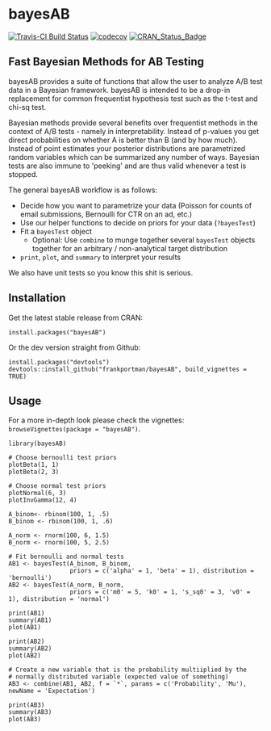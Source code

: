 # bayesAB

[![Travis-CI Build Status](https://travis-ci.org/FrankPortman/bayesAB.svg?branch=master)](https://travis-ci.org/FrankPortman/bayesAB) [![codecov](https://codecov.io/gh/FrankPortman/bayesAB/branch/master/graph/badge.svg)](https://codecov.io/gh/FrankPortman/bayesAB) [![CRAN_Status_Badge](http://www.r-pkg.org/badges/version/bayesAB)](http://cran.r-project.org/package=bayesAB)


## Fast Bayesian Methods for AB Testing

bayesAB provides a suite of functions that allow the user to analyze A/B test
data in a Bayesian framework. bayesAB is intended to be a drop-in replacement for
common frequentist hypothesis test such as the t-test and chi-sq test.

Bayesian methods provide several benefits over frequentist methods in the context of
A/B tests - namely in interpretability. Instead of p-values you get direct
probabilities on whether A is better than B (and by how much). Instead of point estimates
your posterior distributions are parametrized random variables which can be summarized
any number of ways. Bayesian tests are also immune to 'peeking' and are thus valid whenever 
a test is stopped.

The general bayesAB workflow is as follows:

- Decide how you want to parametrize your data (Poisson for counts of email submissions, Bernoulli for CTR on an ad, etc.)
- Use our helper functions to decide on priors for your data (`?bayesTest`)
- Fit a `bayesTest` object
  - Optional: Use `combine` to munge together several `bayesTest` objects together for an arbitrary / non-analytical target distribution
- `print`, `plot`, and `summary` to interpret your results

We also have unit tests so you know this shit is serious.

## Installation

Get the latest stable release from CRAN:
```{r}
install.packages("bayesAB")
```

Or the dev version straight from Github:
```{r}
install.packages("devtools")
devtools::install_github("frankportman/bayesAB", build_vignettes = TRUE)
```

## Usage

For a more in-depth look please check the vignettes: `browseVignettes(package = "bayesAB")`.

```{r}
library(bayesAB)

# Choose bernoulli test priors
plotBeta(1, 1)
plotBeta(2, 3)

# Choose normal test priors
plotNormal(6, 3)
plotInvGamma(12, 4)

A_binom<- rbinom(100, 1, .5)
B_binom <- rbinom(100, 1, .6)

A_norm <- rnorm(100, 6, 1.5)
B_norm <- rnorm(100, 5, 2.5)

# Fit bernoulli and normal tests
AB1 <- bayesTest(A_binom, B_binom, 
                 priors = c('alpha' = 1, 'beta' = 1), distribution = 'bernoulli')
AB2 <- bayesTest(A_norm, B_norm, 
                 priors = c('m0' = 5, 'k0' = 1, 's_sq0' = 3, 'v0' = 1), distribution = 'normal')

print(AB1)
summary(AB1)
plot(AB1)

print(AB2)
summary(AB2)
plot(AB2)

# Create a new variable that is the probability multiiplied by the 
# normally distributed variable (expected value of something)
AB3 <- combine(AB1, AB2, f = `*`, params = c('Probability', 'Mu'), newName = 'Expectation')

print(AB3)
summary(AB3)
plot(AB3)

```
